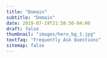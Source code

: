 ```yaml
---
title: "Domain"
subtitle: "Domain"
date: 2019-07-19T21:58:56-04:00
draft: false
thumbnail: "images/hero_bg_1.jpg"
textfaq: "Frequently Ask Questions"
sitemap: false
---
```


